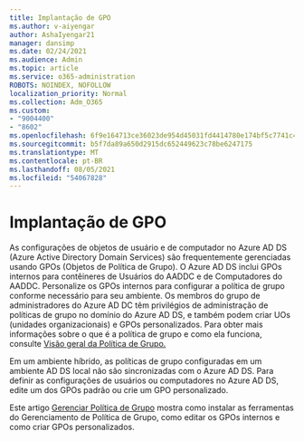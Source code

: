 ```yaml
---
title: Implantação de GPO
ms.author: v-aiyengar
author: AshaIyengar21
manager: dansimp
ms.date: 02/24/2021
ms.audience: Admin
ms.topic: article
ms.service: o365-administration
ROBOTS: NOINDEX, NOFOLLOW
localization_priority: Normal
ms.collection: Adm_O365
ms.custom:
- "9004400"
- "8602"
ms.openlocfilehash: 6f9e164713ce36023de954d45031fd4414780e174bf5c7741c4aec274a65b32e
ms.sourcegitcommit: b5f7da89a650d2915dc652449623c78be6247175
ms.translationtype: MT
ms.contentlocale: pt-BR
ms.lasthandoff: 08/05/2021
ms.locfileid: "54067828"
---
```

# <a name="gpo-deployment"></a>Implantação de GPO

As configurações de objetos de usuário e de computador no Azure AD DS (Azure Active Directory Domain Services) são frequentemente gerenciadas usando GPOs (Objetos de Política de Grupo). O Azure AD DS inclui GPOs internos para contêineres de Usuários do AADDC e de Computadores do AADDC. Personalize os GPOs internos para configurar a política de grupo conforme necessário para seu ambiente. Os membros do grupo de administradores do Azure AD DC têm privilégios de administração de políticas de grupo no domínio do Azure AD DS, e também podem criar UOs (unidades organizacionais) e GPOs personalizados. Para obter mais informações sobre o que é a política de grupo e como ela funciona, consulte [Visão geral da Política de Grupo.](https://docs.microsoft.com/previous-versions/windows/it-pro/windows-server-2012-R2-and-2012/hh831791(v=ws.11))

Em um ambiente híbrido, as políticas de grupo configuradas em um ambiente AD DS local não são sincronizadas com o Azure AD DS. Para definir as configurações de usuários ou computadores no Azure AD DS, edite um dos GPOs padrão ou crie um GPO personalizado.

Este artigo [Gerenciar Política de Grupo](https://docs.microsoft.com/azure/active-directory-domain-services/manage-group-policy) mostra como instalar as ferramentas do Gerenciamento de Política de Grupo, como editar os GPOs internos e como criar GPOs personalizados.
